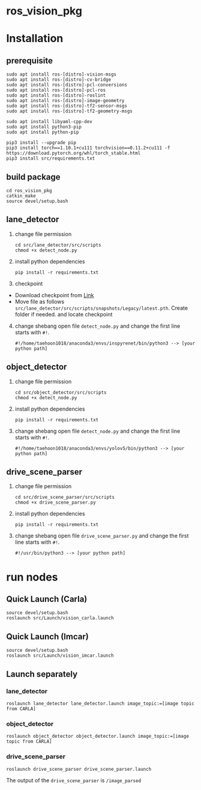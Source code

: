 # ros_vision_pkg

# Installation

## prerequisite

```
sudo apt install ros-[distro]-vision-msgs
sudo apt install ros-[distro]-cv-bridge
sudo apt install ros-[distro]-pcl-conversions
sudo apt install ros-[distro]-pcl-ros
sudo apt install ros-[distro]-roslint
sudo apt install ros-[distro]-image-geometry
sudo apt install ros-[distro]-tf2-sensor-msgs
sudo apt install ros-[distro]-tf2-geometry-msgs

sudo apt install libyaml-cpp-dev
sudo apt install python3-pip
sudo apt install python-pip

pip3 install --upgrade pip
pip3 install torch==1.10.1+cu111 torchvision==0.11.2+cu111 -f https://download.pytorch.org/whl/torch_stable.html
pip3 install src/requirements.txt
```

## build package

```
cd ros_vision_pkg
catkin_make
source devel/setup.bash
```

## lane_detector

1. change file permission
    ```
    cd src/lane_detector/src/scripts
    chmod +x detect_node.py
    ```

2. install python dependencies
    ``` 
    pip install -r requirements.txt 
    ```

3. checkpoint 
  + Download checkpoint from [Link](https://drive.google.com/file/d/1DONSeQ43PwAnW-Eehpvo5UaRAJP4mhZy/view?usp=sharing)
  + Move file as follows `src/lane_detector/src/scripts/snapshots/Legacy/latest.pth`. Create folder if needed. and locate checkpoint  

4. change shebang
    open file ```detect_node.py``` and change the first line starts with ```#!```.
    ```
    #!/home/taehoon1018/anaconda3/envs/inspyrenet/bin/python3 --> [your python path]
    ```

## object_detector

1. change file permission
    ```
    cd src/object_detector/src/scripts
    chmod +x detect_node.py
    ```

2. install python dependencies
    ``` 
    pip install -r requirements.txt 
    ```

3. change shebang
    open file ```detect_node.py``` and change the first line starts with ```#!```.
    ```
    #!/home/taehoon1018/anaconda3/envs/yolov5/bin/python3 --> [your python path]
    ```

## drive_scene_parser

1. change file permission
    ```
    cd src/drive_scene_parser/src/scripts
    chmod +x drive_scene_parser.py
    ```

2. install python dependencies
    ``` 
    pip install -r requirements.txt 
    ```

3. change shebang
    open file ```drive_scene_parser.py``` and change the first line starts with ```#!```.
    ```
    #!/usr/bin/python3 --> [your python path]
    ```

# run nodes

## Quick Launch (Carla)

```
source devel/setup.bash
roslaunch src/Launch/vision_carla.launch
```
## Quick Launch (Imcar)

```
source devel/setup.bash
roslaunch src/Launch/vision_imcar.launch
```

## Launch separately

### lane_detector
```
roslaunch lane_detector lane_detector.launch image_topic:=[image topic from CARLA]
```

### object_detector
```
roslaunch object_detector object_detector.launch image_topic:=[image topic from CARLA]
```

### drive_scene_parser
```
roslaunch drive_scene_parser drive_scene_parser.launch
```

The output of the ```drive_scene_parser``` is ```/image_parsed```

